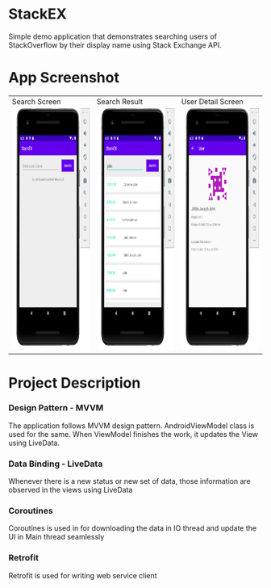 # StackEX

Simple demo application that demonstrates searching users of StackOverflow by their display name using Stack Exchange API.

# App Screenshot

<table>
  <tr>
    <td>Search Screen</td>
    <td>Search Result</td>
    <td>User Detail Screen</td>
  </tr>
  <tr>
    <td><img src="Screenshots/Screenshot 2021-02-23 at 18.28.48.png" width=280 height=480></td>
    <td><img src="Screenshots/Screenshot 2021-02-23 at 18.35.47.png" width=280 height=480></td>
        <td><img src="Screenshots/Screenshot 2021-02-23 at 18.35.25.png" width=280 height=480></td>
  </tr>
</table>
 
# Project Description
 
### Design Pattern - MVVM
The application follows MVVM design pattern. AndroidViewModel class is used for the same. When ViewModel finishes the work, it updates the View using LiveData.
 


### Data Binding - LiveData
Whenever there is a new status or new set of data, those information are observed in the views using LiveData



### Coroutines
Coroutines is used in for downloading the data in IO thread and update the UI in Main thread seamlessly



### Retrofit
Retrofit is used for writing web service client
